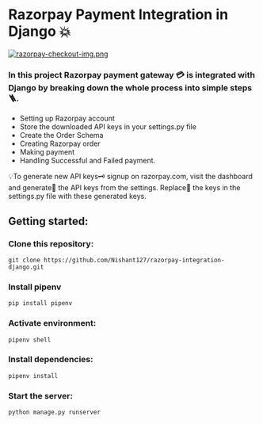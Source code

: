 # Razorpay Payment Integration in Django :boom:
[![razorpay-checkout-img.png](https://i.postimg.cc/4xVBm1Cr/razorpay-checkout-img.png)](https://postimg.cc/21j4thSw)
### In this project Razorpay payment gateway 💳  is integrated with Django by breaking down the whole process into simple steps 🪜.
- Setting up Razorpay account
- Store the downloaded API keys in your settings.py file
- Create the Order Schema
- Creating Razorpay order
- Making payment
- Handling Successful and Failed payment.

:bulb:To generate new API keys🗝️ signup on razorpay.com, visit the dashboard and generate:rocket: the API keys from the settings. Replace🔁 the keys in the settings.py file with these generated keys.


## Getting started:
### Clone this repository:
```
git clone https://github.com/Nishant127/razorpay-integration-django.git
```
### Install pipenv
```
pip install pipenv
```
### Activate environment:
```
pipenv shell
```
### Install dependencies:
```
pipenv install
```
### Start the server:
``` 
python manage.py runserver
```
